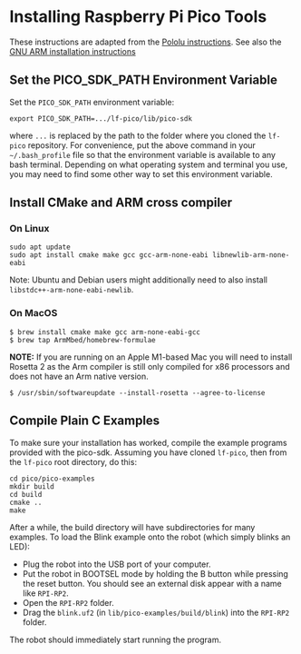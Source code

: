 # Installing Raspberry Pi Pico Tools

These instructions are adapted from the [Pololu instructions](../lib/pololu-3pi-2040-robot/c/README.md). See also the [GNU ARM installation instructions](https://developer.arm.com/downloads/-/arm-gnu-toolchain-downloads)

## Set the PICO\_SDK\_PATH Environment Variable

Set the `PICO_SDK_PATH` environment variable:

```
export PICO_SDK_PATH=.../lf-pico/lib/pico-sdk
```

where `...` is replaced by the path to the folder where you cloned the `lf-pico` repository.  For convenience, put the above command in your `~/.bash_profile` file so that the environment variable is available to any bash terminal.  Depending on what operating system and terminal you use, you may need to find some other way to set this environment variable.

## Install CMake and ARM cross compiler

### On Linux

```
sudo apt update
sudo apt install cmake make gcc gcc-arm-none-eabi libnewlib-arm-none-eabi
```
Note:  Ubuntu and Debian users might additionally need to also install `libstdc++-arm-none-eabi-newlib`.

### On MacOS

```
$ brew install cmake make gcc arm-none-eabi-gcc
$ brew tap ArmMbed/homebrew-formulae
```

**NOTE:** If you are running on an Apple M1-based Mac you will need to install Rosetta 2 as the Arm compiler is still only compiled for x86 processors and does not have an Arm native version.
```$ /usr/sbin/softwareupdate --install-rosetta --agree-to-license
```

## Compile Plain C Examples

To make sure your installation has worked, compile the example programs provided with the pico-sdk.  Assuming you have cloned `lf-pico`, then from the `lf-pico` root directory, do this:

```
cd pico/pico-examples
mkdir build
cd build
cmake ..
make
```
After a while, the build directory will have subdirectories for many examples.  To load the Blink example onto the robot (which simply blinks an LED):

* Plug the robot into the USB port of your computer.
* Put the robot in BOOTSEL mode by holding the B button while pressing the reset button. You should see an external disk appear with a name like `RPI-RP2`.
* Open the `RPI-RP2` folder.
* Drag the `blink.uf2` (in `lib/pico-examples/build/blink`) into the `RPI-RP2` folder.

The robot should immediately start running the program.
